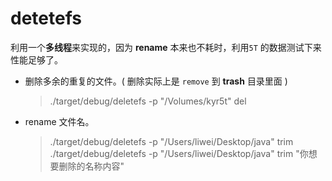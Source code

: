 # detetefs
利用一个**多线程**来实现的，因为 **rename** 本来也不耗时，利用`5T` 的数据测试下来性能足够了。

- 删除多余的重复的文件。( 删除实际上是 `remove` 到 **trash** 目录里面 )
  > ./target/debug/deletefs -p "/Volumes/kyr5t" del
- rename 文件名。
  > ./target/debug/deletefs -p "/Users/liwei/Desktop/java" trim
  > ./target/debug/deletefs -p "/Users/liwei/Desktop/java" trim "你想要删除的名称内容"
